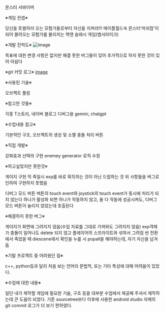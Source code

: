 몬스터 서바이버

※게임 컨셉※

당신을 토벌하러 오는 모험가들로부터 자신을 지켜라!!!
메이플월드속 몬스터'머쉬맘'이 되어 몰려오는 모험가를 물리치는 핵앤 슬래시 게임(뱀서라이크)

※개발 진척도※
![image](https://github.com/user-attachments/assets/36c380ae-c2ee-45c7-b4b0-81b732a76acc)


목표에 대한 변경 사항은 없지만 해결 못한 버그들이 있어 추가적으로 하지 못한 것이 있어 아쉽다

※git 커밋 로그※
[image](https://github.com/user-attachments/assets/969ef3ed-3db8-49d2-8000-f1b898d2bab4)


※사용된 기술※

오브젝트 풀링

※참고한 것들※

각종 T스토리, 네이버 블로그
디버그용 gemini, chatgpt

※수업내용 참고※

기본적인 구조, 오브젝트의 생성 및 소멸
충돌 처리
버튼

※직접 개발※

강화효과 선택의 구현
enemey generator 로직 수정

※하고싶었지만 못한것※

게이지 구현
적 죽일시 exp를 바로 획득하는 것이 아닌 드랍하는 것
위 사항들을 버그로 인하여 구현하지 못했음

디버그 모드 버튼
  버튼의 touch event와 joystick의 touch event가 동시에 처리가 되지 않는다
  하나가 활성화 되면 하나가 작동하지 않고, 둘 다 작동에 성공시켜도, 디버그 모드 버튼이 눌리지 않았는데 호출된다

※해결하지 못한 버그※

게이지가 화면에 그려지지 않음(수업 자료를 그대로 가져와도 그려지지 않음)
exp객체가 충돌이 일어나도 delete 되지 않고 플레이어의 스프라이트와 섞여서 그려짐
씬 전환에서 죽었을 때 diescene에서 확인을 누를 시 popall을 해야하는데, 자기 자신을 남겨둠

※기말 프로젝트 중 어려웠던 점※

c++, python등과 달리 처음 보는 언어라 문법적, 또는 기타 특성에 대해 어려움이 있었다.

※수업에 대한 내용※

일단 내가 제작할 게임에 필요한 기술, 구조 등을 대부분 수업에서 제공해 주셔서 제작하는데 큰 도움이 되었다.
기존 sourcetree보다 이후에 사용한 android studio 자체의 git commit 로그가 더 보기 편하였다.

